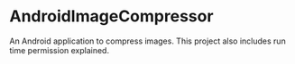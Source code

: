 # AndroidImageCompressor
An Android application to compress images. This project also includes run time permission explained.
